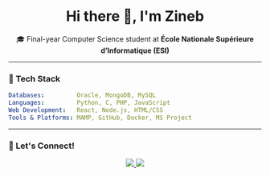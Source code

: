 <h1 align="center">Hi there 👋, I'm Zineb</h1>

<p align="center">
  🎓 Final-year Computer Science student at <strong>École Nationale Supérieure d’Informatique (ESI)</strong><br>
</p>

---

### 🚀 Tech Stack

```yaml
Databases:         Oracle, MongoDB, MySQL  
Languages:         Python, C, PHP, JavaScript  
Web Development:   React, Node.js, HTML/CSS  
Tools & Platforms: MAMP, GitHub, Docker, MS Project
```
---

### 🌱 Let's Connect!

<p align="center">
  <a href="mailto:lz_ghodbane@esi.dz">
    <img src="https://img.shields.io/badge/Email-D14836?style=flat&logo=gmail&logoColor=white"/>
  </a>
  <a href="https://www.linkedin.com/in/zineb-ghodbane-199504289/">
    <img src="https://img.shields.io/badge/LinkedIn-0A66C2?style=flat&logo=linkedin&logoColor=white"/>
  </a>

</p>


